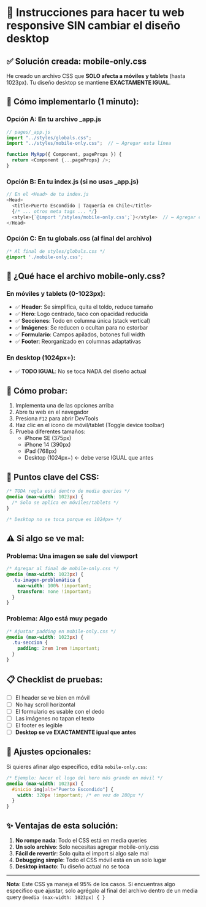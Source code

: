 # 📱 Instrucciones para hacer tu web responsive SIN cambiar el diseño desktop

## ✅ Solución creada: mobile-only.css

He creado un archivo CSS que **SOLO afecta a móviles y tablets** (hasta 1023px).
Tu diseño desktop se mantiene **EXACTAMENTE IGUAL**.

## 🚀 Cómo implementarlo (1 minuto):

### Opción A: En tu archivo _app.js
```javascript
// pages/_app.js
import "../styles/globals.css";
import "../styles/mobile-only.css";  // ← Agregar esta línea

function MyApp({ Component, pageProps }) {
  return <Component {...pageProps} />;
}
```

### Opción B: En tu index.js (si no usas _app.js)
```javascript
// En el <Head> de tu index.js
<Head>
  <title>Puerto Escondido | Taquería en Chile</title>
  {/* ... otros meta tags ... */}
  <style>{`@import '/styles/mobile-only.css';`}</style>  // ← Agregar esta línea
</Head>
```

### Opción C: En tu globals.css (al final del archivo)
```css
/* Al final de styles/globals.css */
@import './mobile-only.css';
```

## 📱 ¿Qué hace el archivo mobile-only.css?

### En móviles y tablets (0-1023px):
- ✅ **Header**: Se simplifica, quita el toldo, reduce tamaño
- ✅ **Hero**: Logo centrado, taco con opacidad reducida
- ✅ **Secciones**: Todo en columna única (stack vertical)
- ✅ **Imágenes**: Se reducen o ocultan para no estorbar
- ✅ **Formulario**: Campos apilados, botones full width
- ✅ **Footer**: Reorganizado en columnas adaptativas

### En desktop (1024px+):
- ✅ **TODO IGUAL**: No se toca NADA del diseño actual

## 🧪 Cómo probar:

1. Implementa una de las opciones arriba
2. Abre tu web en el navegador
3. Presiona `F12` para abrir DevTools
4. Haz clic en el ícono de móvil/tablet (Toggle device toolbar)
5. Prueba diferentes tamaños:
   - iPhone SE (375px)
   - iPhone 14 (390px)
   - iPad (768px)
   - Desktop (1024px+) ← debe verse IGUAL que antes

## 🎯 Puntos clave del CSS:

```css
/* TODA regla está dentro de media queries */
@media (max-width: 1023px) {
  /* Solo se aplica en móviles/tablets */
}

/* Desktop no se toca porque es 1024px+ */
```

## ⚠️ Si algo se ve mal:

### Problema: Una imagen se sale del viewport
```css
/* Agregar al final de mobile-only.css */
@media (max-width: 1023px) {
  .tu-imagen-problemática {
    max-width: 100% !important;
    transform: none !important;
  }
}
```

### Problema: Algo está muy pegado
```css
/* Ajustar padding en mobile-only.css */
@media (max-width: 1023px) {
  .tu-seccion {
    padding: 2rem 1rem !important;
  }
}
```

## 📋 Checklist de pruebas:

- [ ] El header se ve bien en móvil
- [ ] No hay scroll horizontal
- [ ] El formulario es usable con el dedo
- [ ] Las imágenes no tapan el texto
- [ ] El footer es legible
- [ ] **Desktop se ve EXACTAMENTE igual que antes**

## 🔧 Ajustes opcionales:

Si quieres afinar algo específico, edita `mobile-only.css`:

```css
/* Ejemplo: hacer el logo del hero más grande en móvil */
@media (max-width: 1023px) {
  #inicio img[alt="Puerto Escondido"] {
    width: 320px !important; /* en vez de 280px */
  }
}
```

## ✨ Ventajas de esta solución:

1. **No rompe nada**: Todo el CSS está en media queries
2. **Un solo archivo**: Solo necesitas agregar mobile-only.css
3. **Fácil de revertir**: Solo quita el import si algo sale mal
4. **Debugging simple**: Todo el CSS móvil está en un solo lugar
5. **Desktop intacto**: Tu diseño actual no se toca

---

**Nota**: Este CSS ya maneja el 95% de los casos. Si encuentras algo específico que ajustar, solo agrégalo al final del archivo dentro de un media query `@media (max-width: 1023px) { }`

